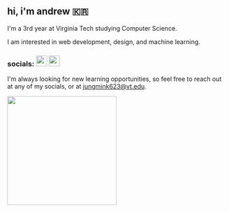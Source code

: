 ## hi, i'm andrew 🇰🇷

I'm a 3rd year at Virginia Tech studying Computer Science.

I am interested in web development, design, and machine learning.

### socials: <a href="https://www.instagram.com/jungmkn/" target="blank"><img align="" src="https://upload.wikimedia.org/wikipedia/commons/9/95/Instagram_logo_2022.svg" height="25" /></a> <a href="https://www.linkedin.com/in/jungmink623/" target="blank"><img align="" src="https://upload.wikimedia.org/wikipedia/commons/8/81/LinkedIn_icon.svg" height="25" /></a>

I'm always looking for new learning opportunities, so feel free to reach out at any of my socials, or at jungmink623@vt.edu.

<a><img align="center" src="https://media.giphy.com/media/sqctAhcpUOFJC/giphy.gif" height="250" /></a>
